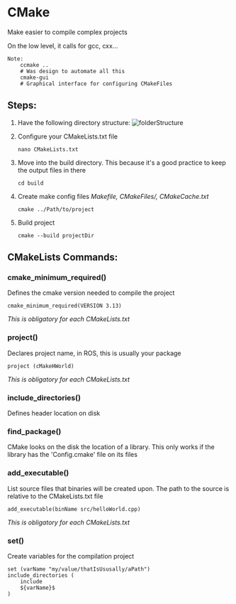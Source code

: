 # CMake

Make easier to compile complex projects 


On the low level, it calls for gcc, cxx...

    Note: 
        ccmake ..
        # Was design to automate all this
        cmake-gui
        # Graphical interface for configuring CMakeFiles

## Steps:
 1. Have the following directory structure: ![folderStructure](https://miro.medium.com/v2/resize:fit:319/1*dAo2jf6-a-KH1VQBg1hsoA.png)

 1. Configure your CMakeLists.txt file
        
        nano CMakeLists.txt

 1. Move into the build directory. This because it's a good practice to keep the output files in there

        cd build

 1. Create make config files *Makefile, CMakeFiles/, CMakeCache.txt*
    
        cmake ../Path/to/project

 1. Build project
    
        cmake --build projectDir

## CMakeLists Commands:

### cmake_minimum_required()
Defines the cmake version needed to compile the project
    
    cmake_minimum_required(VERSION 3.13)

*This is obligatory for each CMakeLists.txt*

### project()
Declares project name, in ROS, this is usually your package

    project (cMakeHWorld)

*This is obligatory for each CMakeLists.txt*

### include_directories()
Defines header location on disk

### find_package()
CMake looks on the disk the location of a library.
This only works if the library has the 'Config.cmake' file on its files

### add_executable()
List source files that binaries will be created upon. The path to the source is relative to the CMakeLists.txt file
    
    add_executable(binName src/helloWorld.cpp)

*This is obligatory for each CMakeLists.txt*

### set()
Create variables for the compilation project
    
    set (varName "my/value/thatIsUsusally/aPath")
    include_directories (
        include
        ${varName}$
    )
